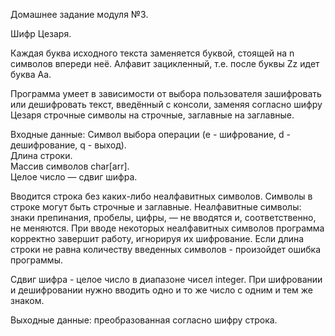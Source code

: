 Домашнее задание модуля №3.

Шифр Цезаря.

Каждая буква исходного текста заменяется буквой, стоящей на n символов впереди неё. 
Алфавит зацикленный, т.е. после буквы Zz идет буква Aa.

Программа умеет в зависимости от выбора пользователя зашифровать или дешифровать текст, введённый с консоли, заменяя согласно шифру Цезаря строчные символы на строчные, заглавные на заглавные.

Входные данные: 
Символ выбора операции (e - шифрование, d - дешифрование, q - выход).<br>
Длина строки.<br>
Массив символов char[arr].<br>
Целое число — сдвиг шифра.<br>

Вводится строка без каких-либо неалфавитных символов. Символы в строке могут быть строчные и заглавные. 
Неалфавитные символы: знаки препинания, пробелы, цифры, — не вводятся и, соответственно, не меняются.
При вводе некоторых неалфавитных символов программа корректно завершит работу, игнорируя их шифрование.
Если длина строки не равна количеству введенных символов - произойдет ошибка программы.

Сдвиг шифра - целое число в диапазоне чисел integer. При шифровании и дешифровании нужно вводить одно и то же число с одним и тем же знаком.

Выходные данные: преобразованная согласно шифру строка.